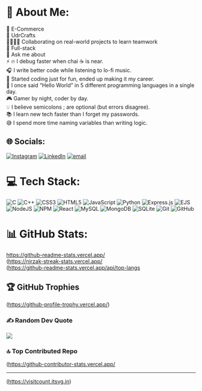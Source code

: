 # 💫 About Me:
🔭 E-Commerce<br>👯 UdrCrafts<br>🤝🧑‍🤝‍🧑 Collaborating on real-world projects to learn teamwork<br>🌱 Full-stack<br>💬 Ask me about<br>⚡ 🔥 I debug faster when chai ☕ is near.<br>🎧 I write better code while listening to lo-fi music.<br>🚀 Started coding just for fun, ended up making it my career.<br>🐍 I once said “Hello World” in 5 different programming languages in a single day.<br>🎮 Gamer by night, coder by day.<br>💡 I believe semicolons ; are optional (but errors disagree).<br>📚 I learn new tech faster than I forget my passwords.<br>😅 I spend more time naming variables than writing logic.


## 🌐 Socials:
[![Instagram](https://img.shields.io/badge/Instagram-%23E4405F.svg?logo=Instagram&logoColor=white)](https://instagram.com/gagan_rajput_17) [![LinkedIn](https://img.shields.io/badge/LinkedIn-%230077B5.svg?logo=linkedin&logoColor=white)](https://linkedin.com/in/www.linkedin.com/in/gajanand-singh-535034352) [![email](https://img.shields.io/badge/Email-D14836?logo=gmail&logoColor=white)](mailto:gajanand2005singh@gmail.com) 

# 💻 Tech Stack:
![C](https://img.shields.io/badge/c-%2300599C.svg?style=for-the-badge&logo=c&logoColor=white) ![C++](https://img.shields.io/badge/c++-%2300599C.svg?style=for-the-badge&logo=c%2B%2B&logoColor=white) ![CSS3](https://img.shields.io/badge/css3-%231572B6.svg?style=for-the-badge&logo=css3&logoColor=white) ![HTML5](https://img.shields.io/badge/html5-%23E34F26.svg?style=for-the-badge&logo=html5&logoColor=white) ![JavaScript](https://img.shields.io/badge/javascript-%23323330.svg?style=for-the-badge&logo=javascript&logoColor=%23F7DF1E) ![Python](https://img.shields.io/badge/python-3670A0?style=for-the-badge&logo=python&logoColor=ffdd54) ![Express.js](https://img.shields.io/badge/express.js-%23404d59.svg?style=for-the-badge&logo=express&logoColor=%2361DAFB) ![EJS](https://img.shields.io/badge/ejs-%23B4CA65.svg?style=for-the-badge&logo=ejs&logoColor=black) ![NodeJS](https://img.shields.io/badge/node.js-6DA55F?style=for-the-badge&logo=node.js&logoColor=white) ![NPM](https://img.shields.io/badge/NPM-%23CB3837.svg?style=for-the-badge&logo=npm&logoColor=white) ![React](https://img.shields.io/badge/react-%2320232a.svg?style=for-the-badge&logo=react&logoColor=%2361DAFB) ![MySQL](https://img.shields.io/badge/mysql-4479A1.svg?style=for-the-badge&logo=mysql&logoColor=white) ![MongoDB](https://img.shields.io/badge/MongoDB-%234ea94b.svg?style=for-the-badge&logo=mongodb&logoColor=white) ![SQLite](https://img.shields.io/badge/sqlite-%2307405e.svg?style=for-the-badge&logo=sqlite&logoColor=white) ![Git](https://img.shields.io/badge/git-%23F05033.svg?style=for-the-badge&logo=git&logoColor=white) ![GitHub](https://img.shields.io/badge/github-%23121011.svg?style=for-the-badge&logo=github&logoColor=white)
# 📊 GitHub Stats:
https://github-readme-stats.vercel.app/<br/>
(https://nirzak-streak-stats.vercel.app/<br/>
(https://github-readme-stats.vercel.app/api/top-langs

## 🏆 GitHub Trophies
(https://github-profile-trophy.vercel.app/)

### ✍️ Random Dev Quote
![](https://quotes-github-readme.vercel.app/api?type=horizontal&theme=radical)

### 🔝 Top Contributed Repo
(https://github-contributor-stats.vercel.app/

---
(https://visitcount.itsvg.in)

<!-- Proudly created with GPRM ( https://gprm.itsvg.in ) -->
